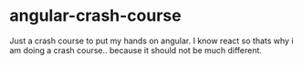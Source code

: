# angular-crash-course
Just a crash course to put my hands on angular. I know react so thats why i am doing a crash course.. because it should not be much different.
